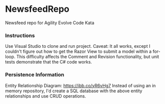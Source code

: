 # NewsfeedRepo
Newsfeed repo for Agility Evolve Code Kata

### Instructions
Use Visual Studio to clone and run project.
Caveat: It all works, except I couldn't figure out how to get the Razor View to submit a model within a for-loop.  This difficulty affects the Comment and Revision functionality, but unit tests demonstrate that the C# code works.

### Persistence Information
Entity Relationship Diagram: https://ibb.co/yR6vHg7
Instead of using an in memory repository, I'd create a SQL database with the above entity relationships and use CRUD operations.

